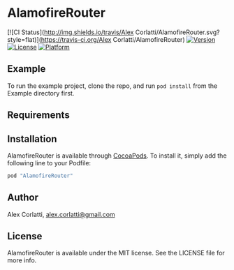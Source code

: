 # AlamofireRouter

[![CI Status](http://img.shields.io/travis/Alex Corlatti/AlamofireRouter.svg?style=flat)](https://travis-ci.org/Alex Corlatti/AlamofireRouter)
[![Version](https://img.shields.io/cocoapods/v/AlamofireRouter.svg?style=flat)](http://cocoapods.org/pods/AlamofireRouter)
[![License](https://img.shields.io/cocoapods/l/AlamofireRouter.svg?style=flat)](http://cocoapods.org/pods/AlamofireRouter)
[![Platform](https://img.shields.io/cocoapods/p/AlamofireRouter.svg?style=flat)](http://cocoapods.org/pods/AlamofireRouter)

## Example

To run the example project, clone the repo, and run `pod install` from the Example directory first.

## Requirements

## Installation

AlamofireRouter is available through [CocoaPods](http://cocoapods.org). To install
it, simply add the following line to your Podfile:

```ruby
pod "AlamofireRouter"
```

## Author

Alex Corlatti, alex.corlatti@gmail.com

## License

AlamofireRouter is available under the MIT license. See the LICENSE file for more info.
